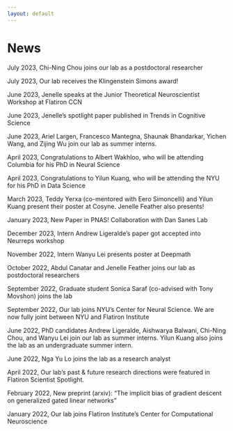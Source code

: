 ```yaml
---
layout: default
---
```


# News

July 2023, Chi-Ning Chou joins our lab as a postdoctoral researcher

July 2023, Our lab receives the Klingenstein Simons award!

June 2023, Jenelle speaks at the Junior Theoretical Neuroscientist Workshop at Flatiron CCN  

June 2023, Jenelle’s spotlight paper published in Trends in Cognitive Science

June 2023, Ariel Largen, Francesco Mantegna, Shaunak Bhandarkar, Yichen Wang, and Zijing Wu join our lab as summer interns. 

April 2023, Congratulations to Albert Wakhloo, who will be attending Columbia for his PhD in Neural Science

April 2023, Congratulations to Yilun Kuang, who will be attending the NYU for his PhD in Data Science

March 2023, Teddy Yerxa (co-mentored with Eero Simoncelli) and Yilun Kuang present their poster at Cosyne. Jenelle Feather also presents! 

January 2023, New Paper in PNAS! Collaboration with Dan Sanes Lab

December 2023, Intern Andrew Ligeralde’s paper got accepted into Neurreps workshop 

November 2022, Intern Wanyu Lei presents poster at Deepmath  

October 2022, Abdul Canatar and Jenelle Feather joins our lab as postdoctoral researchers 

September 2022, Graduate student Sonica Saraf (co-advised with Tony Movshon) joins the lab

September 2022, Our lab joins NYU’s Center for Neural Science. We are now fully joint between NYU and Flatiron Institute 

June 2022, PhD candidates Andrew Ligeralde, Aishwarya Balwani, Chi-Ning Chou, and Wanyu Lei join our lab as summer interns. Yilun Kuang also joins the lab as an undergraduate summer intern.  

June 2022, Nga Yu Lo joins the lab as a research analyst  

April 2022, Our lab’s past & future research directions were featured in Flatiron Scientist Spotlight.

February 2022, New preprint (arxiv): “The implicit bias of gradient descent on generalized gated linear networks”

January 2022, Our lab joins Flatiron Institute’s Center for Computational Neuroscience 
